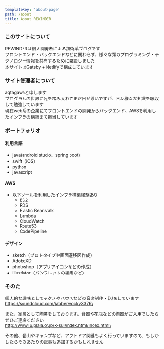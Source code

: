 ```yaml
---
templateKey: 'about-page'
path: /about
title: About REWINDER
---
```

### このサイトについて
REWINDERは個人開発者による技術系ブログです\
フロントエンド・バックエンドなどに関わらず、様々な類のプログラミング・テクノロジー情報を共有するために開設しました\
本サイトはGatsby + Netlifyで構成しています

### サイト管理者について
aqtagawaと申します\
プログラムの世界に足を踏み入れてまだ日が浅いですが、日々様々な知識を吸収して勉強しています\
現在web系の企業にてフロントエンドの開発からバックエンド、AWSを利用したインフラの構築まで担当しています

### ポートフォリオ
#### 利用言語
- java(android studio、spring boot)
- swift（iOS）
- python
- javascript

####  AWS
- 以下ツールを利用したインフラ構築経験あり
  - EC2
  - RDS
  - Elastic Beanstalk
  - Lambda
  - CloudWatch
  - Route53
  - CodePipeline

#### デザイン
- sketch（プロトタイプや画面遷移図作成）
- AdobeXD
- photoshop（アプリアイコンなどの作成）
- illustlator（パンフレットの編集など）

### そのた
個人的な趣味としてテクノやハウスなどの音楽制作・DJをしています\
https://soundcloud.com/jabberwocky3376\

また、家業として陶芸をしております。食器や花瓶などの陶器がご入用でしたらぜひご連絡ください\
http://www16.plala.or.jp/k-sui/index.html/index.html\

その他、登山やキャンプなど、アウトドア関連もよく行っていますので、もしかしたらそのあたりの記事も追加するかもしれません